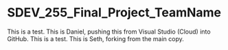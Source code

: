 # SDEV_255_Final_Project_TeamName
This is a test. This is Daniel, pushing this from Visual Studio (Cloud) into GitHub.
This is a test. This is Seth, forking from the main copy.
